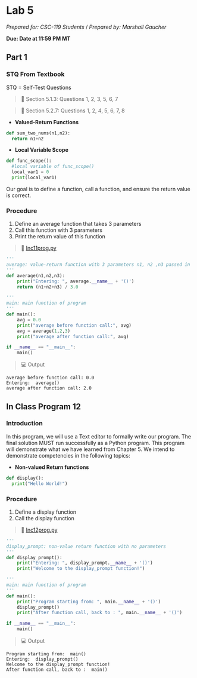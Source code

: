 # Lab 5
_Prepared for: CSC-119 Students_ /
_Prepared by: Marshall Gaucher_


**Due: Date at 11:59 PM MT**

## Part 1
### STQ From Textbook
STQ = Self-Test Questions

> :blue_book: Section 5.1.3: Questions 1, 2, 3, 5, 6, 7

> :blue_book: Section 5.2.7: Questions 1, 2, 4, 5, 6, 7, 8

* **Valued-Return Functions**
```python
def sum_two_nums(n1,n2):
  return n1+n2
```
* **Local Variable Scope**
```python
def func_scope():
  #local variable of func_scope()
  local_var1 = 0
  print(local_var1)
```
Our goal is to define a function, call a function, and ensure the return value is correct.

### Procedure
1. Define an average function that takes 3 parameters
2. Call this function with 3 parameters
3. Print the return value of this function

> :page_facing_up: [Inc11prog.py](https://github.com/m-gaucher/ACC_Dev/blob/master/CSC-119/docs/In-Class%20Program%2011%20-%2012/Inc11prog.py)
```python
'''
average: value-return function with 3 parameters n1, n2 ,n3 passed in
'''
def average(n1,n2,n3):
    print("Entering: ", average.__name__ + '()')
    return (n1+n2+n3) / 3.0

'''
main: main function of program
'''
def main():
    avg = 0.0
    print("average before function call:", avg)
    avg = average(1,2,3)
    print("average after function call:", avg)

if __name__ == "__main__":
    main()
```
> :computer: Output
```
average before function call: 0.0
Entering:  average()
average after function call: 2.0
```
## In Class Program 12
### Introduction
In this program, we will use a Text editor to formally write our program. The final solution MUST run successfully as a Python program. This program will demonstrate what we have learned from Chapter 5. We intend to demonstrate competencies in the following topics:

* **Non-valued Return functions**
```python
def display():
  print("Hello World!")
```

### Procedure
1. Define a display function
2. Call the display function

> :page_facing_up: [Inc12prog.py](https://github.com/m-gaucher/ACC_Dev/blob/master/CSC-119/docs/In-Class%20Program%2011%20-%2012/Inc12prog.py)
```python
'''
display_prompt: non-value return function with no parameters
'''
def display_prompt():
    print("Entering: ", display_prompt.__name__ + '()')
    print("Welcome to the display_prompt function!")

'''
main: main function of program
'''
def main():
    print("Program starting from: ", main.__name__ + '()')
    display_prompt()
    print("After function call, back to : ", main.__name__ + '()')

if __name__ == "__main__":
    main()
```
> :computer: Output
```
Program starting from:  main()
Entering:  display_prompt()
Welcome to the display_prompt function!
After function call, back to :  main()
```

